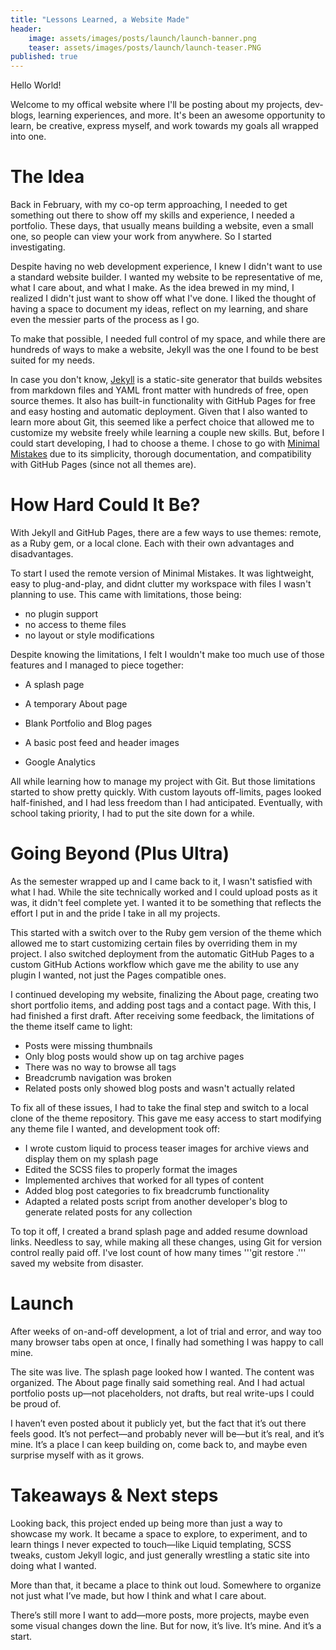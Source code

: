 ```yaml
---
title: "Lessons Learned, a Website Made"
header: 
    image: assets/images/posts/launch/launch-banner.png
    teaser: assets/images/posts/launch/launch-teaser.PNG
published: true
---
```


Hello World! 

Welcome to my offical website where I'll be posting about my projects, dev-blogs, learning experiences, and more. It's been an awesome opportunity to learn, be creative, express myself, and work towards my goals all wrapped into one.

# The Idea

Back in February, with my co-op term approaching, I needed to get something out there to show off my skills and experience, I needed a portfolio. These days, that usually means building a website, even a small one, so people can view your work from anywhere. So I started investigating. 

Despite having no web development experience, I knew I didn't want to use a standard website builder. I wanted my website to be representative of me, what I care about, and what I make. As the idea brewed in my mind, I realized I didn't just want to show off what I've done. I liked the thought of having a space to document my ideas, reflect on my learning, and share even the messier parts of the process as I go. 

To make that possible, I needed full control of my space, and while there are hundreds of ways to make a website, Jekyll was the one I found to be best suited for my needs.

In case you don't know, [Jekyll](https://jekyllrb.com) is a static-site generator that builds websites from markdown files and YAML front matter with hundreds of free, open source themes. It also has built-in functionality with GitHub Pages for free and easy hosting and automatic deployment. Given that I also wanted to learn more about Git, this seemed like a perfect choice that allowed me to customize my website freely while learning a couple new skills. But, before I could start developing, I had to choose a theme. I chose to go with [Minimal Mistakes](https://mmistakes.github.io/minimal-mistakes/) due to its simplicity, thorough documentation, and compatibility with GitHub Pages (since not all themes are).

# How Hard Could It Be?

With Jekyll and GitHub Pages, there are a few ways to use themes: remote, as a Ruby gem, or a local clone. Each with their own advantages and disadvantages. 

To start I used the remote version of Minimal Mistakes. It was lightweight, easy to plug-and-play, and didnt clutter my workspace with files I wasn't planning to use. This came with limitations, those being: 
- no plugin support
- no access to theme files
- no layout or style modifications

Despite knowing the limitations, I felt I wouldn't make too much use of those features and I managed to piece together:

- A splash page

- A temporary About page

- Blank Portfolio and Blog pages

- A basic post feed and header images

- Google Analytics 

All while learning how to manage my project with Git. But those limitations started to show pretty quickly. With custom layouts off-limits, pages looked half-finished, and I had less freedom than I had anticipated. Eventually, with school taking priority, I had to put the site down for a while.

# Going Beyond (Plus Ultra)

As the semester wrapped up and I came back to it, I wasn't satisfied with what I had. While the site technically worked and I could upload posts as it was, it didn't feel complete yet. I wanted it to be something that reflects the effort I put in and the pride I take in all my projects.

This started with a switch over to the Ruby gem version of the theme which allowed me to start customizing certain files by overriding them in my project. I also switched deployment from the automatic GitHub Pages to a custom GitHub Actions workflow which gave me the ability to use any plugin I wanted, not just the Pages compatible ones.

I continued developing my website, finalizing the About page, creating two short portfolio items, and adding post tags and a contact page. With this, I had finished a first draft. After receiving some feedback, the limitations of the theme itself came to light: 
- Posts were missing thumbnails
- Only blog posts would show up on tag archive pages
- There was no way to browse all tags
- Breadcrumb navigation was broken
- Related posts only showed blog posts and wasn't actually related

To fix all of these issues, I had to take the final step and switch to a local clone of the theme repository. This gave me easy access to start modifying any theme file I wanted, and development took off:
- I wrote custom liquid to process teaser images for archive views and display them on my splash page
- Edited the SCSS files to properly format the images
- Implemented archives that worked for all types of content
- Added blog post categories to fix breadcrumb functionality
- Adapted a related posts script from another developer's blog to generate related posts for any collection

To top it off, I created a brand splash page and added resume download links. Needless to say, while making all these changes, using Git for version control really paid off. I've lost count of how many times '''git restore .''' saved my website from disaster.

# Launch

After weeks of on-and-off development, a lot of trial and error, and way too many browser tabs open at once, I finally had something I was happy to call mine.

The site was live. The splash page looked how I wanted. The content was organized. The About page finally said something real. And I had actual portfolio posts up—not placeholders, not drafts, but real write-ups I could be proud of.

I haven’t even posted about it publicly yet, but the fact that it’s out there feels good. It’s not perfect—and probably never will be—but it’s real, and it’s mine. It’s a place I can keep building on, come back to, and maybe even surprise myself with as it grows.

# Takeaways & Next steps

Looking back, this project ended up being more than just a way to showcase my work. It became a space to explore, to experiment, and to learn things I never expected to touch—like Liquid templating, SCSS tweaks, custom Jekyll logic, and just generally wrestling a static site into doing what I wanted.

More than that, it became a place to think out loud. Somewhere to organize not just what I’ve made, but how I think and what I care about.

There’s still more I want to add—more posts, more projects, maybe even some visual changes down the line. But for now, it’s live. It’s mine. And it’s a start.